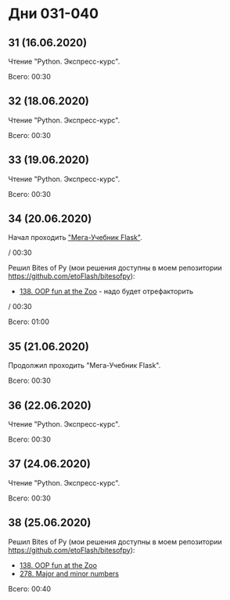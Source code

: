 # Дни 031-040

## 31 (16.06.2020)

Чтение "Python. Экспресс-курс".

Всего: 00:30

## 32 (18.06.2020)

Чтение "Python. Экспресс-курс".

Всего: 00:30

## 33 (19.06.2020)

Чтение "Python. Экспресс-курс".

Всего: 00:30

## 34 (20.06.2020)

Начал проходить ["Мега-Учебник Flask"](https://habr.com/ru/post/346306/).

/ 00:30

Решил Bites of Py (мои решения доступны в моем репозитории https://github.com/etoFlash/bitesofpy):

* [138. OOP fun at the Zoo](https://codechalleng.es/bites/138/) - надо будет отрефакторить

/ 00:30

Всего: 01:00

## 35 (21.06.2020)

Продолжил проходить "Мега-Учебник Flask".

Всего: 00:30

## 36 (22.06.2020)

Чтение "Python. Экспресс-курс".

Всего: 00:30

## 37 (24.06.2020)

Чтение "Python. Экспресс-курс".

Всего: 00:30

## 38 (25.06.2020)

Решил Bites of Py (мои решения доступны в моем репозитории https://github.com/etoFlash/bitesofpy):

* [138. OOP fun at the Zoo](https://codechalleng.es/bites/138/)
* [278. Major and minor numbers](https://codechalleng.es/bites/278/)

Всего: 00:40

